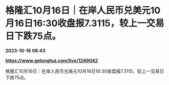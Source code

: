 # 格隆汇10月16日｜在岸人民币兑美元10月16日16:30收盘报7.3115，较上一交易日下跌75点。

**2023-10-16 08:43**

**https://www.gelonghui.com/live/1249042**

格隆汇10月16日｜在岸人民币兑美元10月16日16:30收盘报7.3115，较上一交易日下跌75点。